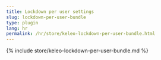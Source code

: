 ```yaml
---
title: Lockdown per user settings
slug: lockdown-per-user-bundle
type: plugin
lang: hr
permalink: /hr/store/keleo-lockdown-per-user-bundle.html
---
```


{% include store/keleo-lockdown-per-user-bundle.md %}
